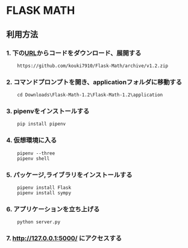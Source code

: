 # FLASK MATH

## 利用方法

### 1.  下の[URL](https://github.com/kouki7910/Flask-Math/archive/v1.2.zip)からコードをダウンロード、展開する
        https://github.com/kouki7910/Flask-Math/archive/v1.2.zip

### 2. コマンドプロンプトを開き、applicationフォルダに移動する
        cd Downloads\Flask-Math-1.2\Flask-Math-1.2\application

### 3. pipenvをインストールする
        pip install pipenv

### 4. 仮想環境に入る               
        pipenv --three
        pipenv shell

### 5. パッケージ,ライブラリをインストールする
        pipenv install Flask
        pipenv install sympy

### 6. アプリケーションを立ち上げる
        python server.py

### 7.  http://127.0.0.1:5000/ にアクセスする  
